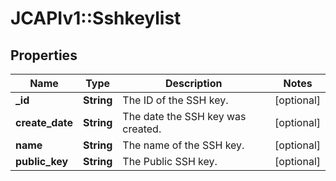 # JCAPIv1::Sshkeylist

## Properties
Name | Type | Description | Notes
------------ | ------------- | ------------- | -------------
**_id** | **String** | The ID of the SSH key. | [optional] 
**create_date** | **String** | The date the SSH key was created. | [optional] 
**name** | **String** | The name of the SSH key. | [optional] 
**public_key** | **String** | The Public SSH key. | [optional] 


